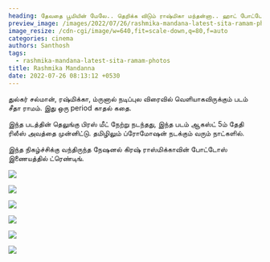 ```yaml
---
heading: தேவதை பூமியின் மேலே.. தெறிக்க விடும் ராஷ்மிகா மந்தன்னா.. ஹாட் போட்டோஸ் வைரல்.
preview_image: /images/2022/07/26/rashmika-mandana-latest-sita-ramam-photos.jpeg
image_resize: /cdn-cgi/image/w=640,fit=scale-down,q=80,f=auto
categories: cinema
authors: Santhosh
tags:
  - rashmika-mandana-latest-sita-ramam-photos
title: Rashmika Mandanna
date: 2022-07-26 08:13:12 +0530
---
```

துல்கர் சல்மான், ரஷ்மிக்கா, ம்ருனால் நடிப்புல விரைவில் வெளியாகவிருக்கும் படம் சீதா ராமம். இது ஒரு period காதல் கதை.

இந்த படத்தின் தெலுங்கு பிரஸ் மீட் நேற்று நடந்தது, இந்த படம் ஆகஸ்ட் 5ம் தேதி ரிலீஸ் அவத்தை முன்னிட்டு. தமிழிலும் ப்ரோமோஷன் நடக்கும் வரும் நாட்களில்.

இந்த நிகழ்ச்சிக்கு வந்திருந்த நேஷனல் கிரஷ் ராஸ்மிக்காவின் போட்டோஸ் இணையத்தில் ட்ரெண்டிங்.

![](/images/2022/07/26/rashima-in-sita-ramam-trailer-lauch.jpeg)

![](/images/2022/07/26/rashima-in-sita-ramam-trailer-launch-2.jpeg)

![](/images/2022/07/26/rashima-in-sita-ramam-trailer-launch-1.jpeg)

![](/images/2022/07/26/rashima-in-sita-ramam-trailer-launch-5.jpeg)

![](/images/2022/07/26/rashima-in-sita-ramam-trailer-launch-4.jpeg)

![](/images/2022/07/26/rashima-in-sita-ramam-trailer-launch-3.jpeg)